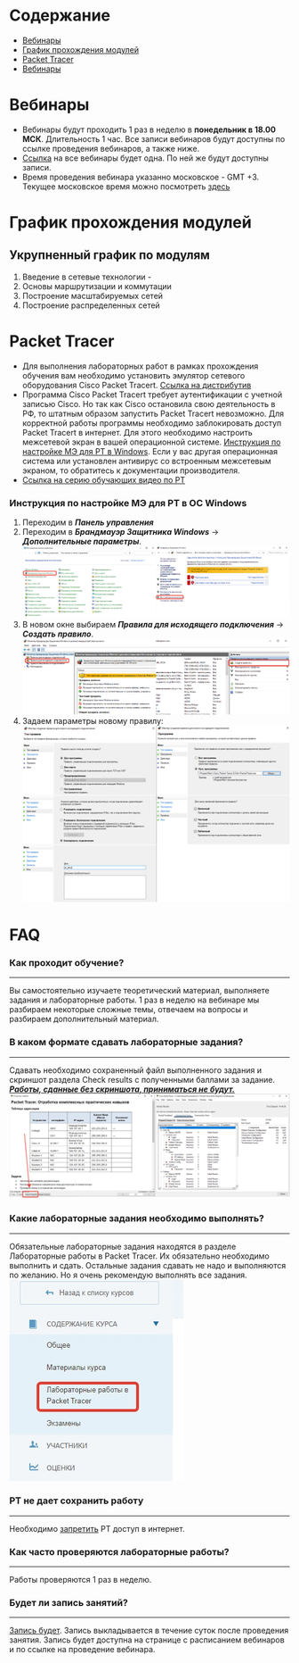 # Содержание

* [Вебинары](#вебинары)
* [График прохождения модулей](#график-прохождения-модулей)
* [Packet Tracer](#packet-tracer)
* [Вебинары](#вебинары)

# Вебинары

* Вебинары будут проходить 1 раз в неделю в **понедельник в 18.00 МСК**. Длительность 1 час. Все записи вебинаров будут
  доступны по ссылке проведения вебинаров, а также ниже.
* [Ссылка](https://webinar.tusur.ru/b/j7f-qdz-1zz-qff) на все вебинары будет одна. По ней же будут доступны записи.
* Время проведения вебинара указанно московское - GMT +3. Текущее московское время можно
  посмотреть [здесь](https://time100.ru/)

# График прохождения модулей

## Укрупненный график по модулям

1. Введение в сетевые технологии -
2. Основы маршрутизации и коммутации
3. Построение масштабируемых сетей
4. Построение распределенных сетей

# Packet Tracer

* Для выполнения лабораторных работ в рамках прохождения обучения вам необходимо установить эмулятор сетевого
  оборудования Cisco Packet Tracert. [Ссылка на дистрибутив](https://cloud.tusur.ru/index.php/s/iYi6iHfzZaPRLLw)
* Программа Cisco Packet Tracert требует аутентификации с учетной записью Cisco. Но так как Cisco остановила свою
  деятельность в РФ, то штатным образом запустить Packet Tracert невозможно. Для корректной работы программы необходимо
  заблокировать доступ Packet Tracert в интернет. Для этого необходимо настроить межсетевой экран в вашей операционной
  системе. [Инструкция по настройке МЭ для PT в Windows](#инструкция-по-настройке-мэ-для-pt-в-ос-windows). Если у вас
  другая операционная система или установлен антивирус со встроенным межсетевым экраном, то обратитесь к документации
  производителя.
* [Ссылка на серию обучающих видео по PT](http://tutorials.ptnetacad.net/)

### Инструкция по настройке МЭ для PT в ОС Windows

1. Переходим в ***Панель управления***
2. Переходим в ***Брандмауэр Защитника Windows*** -> ***Дополнительные параметры***.
   ![img](/assets/images/block_pt_win_01.png)
2. В новом окне выбираем ***Правила для исходящего подключения*** -> ***Создать правило***.
   ![img](/assets/images/block_pt_win_02.png)
3. Задаем параметры новому правилу:
   ![img](/assets/images/block_pt_win_03.png)

# FAQ

### Как проходит обучение?

---

Вы самостоятельно изучаете теоретический материал, выполняете задания и лабораторные работы. 1 раз в неделю на вебинаре
мы разбираем некоторые сложные темы, отвечаем на вопросы и разбираем дополнительный материал.

### В каком формате сдавать лабораторные задания?

---

Сдавать необходимо сохраненный файл выполненного задания и скриншот раздела Check results с полученными баллами за
задание.    
<ins>***Работы, сданные без скриншота, приниматься не будут.***</ins>    
![img](/assets/images/FAQ_hw1.png)

### Какие лабораторные задания необходимо выполнять?

---

Обязательные лабораторные задания находятся в разделе Лабораторные работы в Packet Tracer. Их обязательно необходимо
выполнить и сдать. Остальные задания сдавать не надо и выполняются по желанию. Но я очень рекомендую выполнять все
задания.    
![img](/assets/images/FAQ_hw2.png)

### PT не дает сохранить работу

---

Необходимо [запретить](#packet-tracer) PT доступ в интернет.

### Как часто проверяются лабораторные работы?

---

Работы проверяются 1 раз в неделю.

### Будет ли запись занятий?

---

[Запись будет](#вебинары). Запись выкладывается в течение суток после проведения занятия. Запись будет доступна на
странице с
расписанием вебинаров и по ссылке на проведение вебинара.
